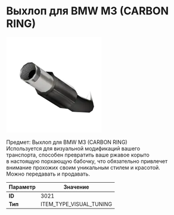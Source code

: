 # Выхлоп для BMW M3 (CARBON RING)

![Item Image](../img/3021.webp?raw=true)

Предмет: Выхлоп для BMW M3 (CARBON RING)<br>Используется для визуальной модификаций вашего<br>транспорта, способен превратить ваше ржавое корыто<br>в настоящую порхающую бабочку, что обязательно привлечет<br>внимание прохожих своим уникальным стилем и красотой.<br>Можно передавать и продавать.


| Параметр | Значение |
|----------|----------|
| **ID** | 3021 |
| **Тип** | ITEM_TYPE_VISUAL_TUNING |


